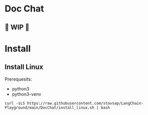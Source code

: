 # Doc Chat

## 🚦 WIP 🚦

# Install

## Install Linux

Prerequesits:
- python3
- python3-venv

  
``` shell
curl -sLS https://raw.githubusercontent.com/stavsap/LangChain-Playground/main/DocChat/install_linux.sh | bash
```
